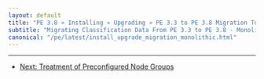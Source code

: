 ```yaml
---
layout: default
title: "PE 3.8 » Installing » Upgrading » PE 3.3 to PE 3.8 Migration Tool"
subtitle: "Migrating Classification Data From PE 3.3 to PE 3.8 - Monolithic Install"
canonical: "/pe/latest/install_upgrade_migration_monolithic.html"
---
```




* * *


- [Next: Treatment of Preconfigured Node Groups](./install_upgrade_migration_preconfigured_groups.html)